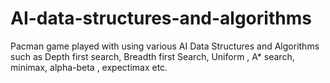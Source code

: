 # AI-data-structures-and-algorithms
Pacman game played with using various AI Data Structures and Algorithms such as Depth first search, Breadth first Search, Uniform , A* search, minimax, alpha-beta , expectimax etc.
